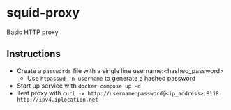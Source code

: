 # squid-proxy

Basic HTTP proxy

## Instructions

- Create a `passwords` file with a single line username:<hashed_password>
  - Use `htpasswd -n username` to generate a hashed password
- Start up service with `docker compose up -d`
- Test proxy with `curl -x http://username:password@<ip_address>:8118 http://ipv4.iplocation.net`
